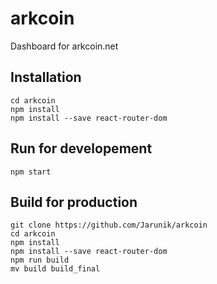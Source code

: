# arkcoin

Dashboard for arkcoin.net

## Installation

```
cd arkcoin
npm install
npm install --save react-router-dom
```

## Run for developement

```
npm start
```

## Build for production

```
git clone https://github.com/Jarunik/arkcoin
cd arkcoin
npm install
npm install --save react-router-dom
npm run build
mv build build_final
```
